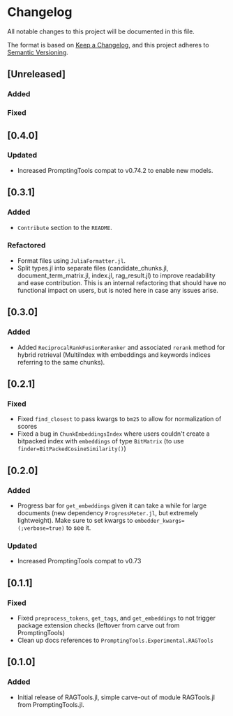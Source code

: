 # Changelog
All notable changes to this project will be documented in this file.

The format is based on [Keep a Changelog](https://keepachangelog.com/en/1.0.0/),
and this project adheres to [Semantic Versioning](https://semver.org/spec/v2.0.0.html).

## [Unreleased]

### Added

### Fixed

## [0.4.0]

### Updated
- Increased PromptingTools compat to v0.74.2 to enable new models.

## [0.3.1]

### Added
- `Contribute` section to the `README`.

### Refactored
- Format files using `JuliaFormatter.jl`.
- Split types.jl into separate files (candidate_chunks.jl, document_term_matrix.jl, index.jl, rag_result.jl) to improve readability and ease contribution. This is an internal refactoring that should have no functional impact on users, but is noted here in case any issues arise.


## [0.3.0]

### Added
- Added `ReciprocalRankFusionReranker` and associated `rerank` method for hybrid retrieval (MultiIndex with embeddings and keywords indices referring to the same chunks).

## [0.2.1]

### Fixed
- Fixed `find_closest` to pass kwargs to `bm25` to allow for normalization of scores
- Fixed a bug in `ChunkEmbeddingsIndex` where users couldn't create a bitpacked index with `embeddings` of type `BitMatrix` (to use `finder=BitPackedCosineSimilarity()`)

## [0.2.0]

### Added
- Progress bar for `get_embeddings` given it can take a while for large documents (new dependency `ProgressMeter.jl`, but extremely lightweight). Make sure to set kwargs to `embedder_kwargs=(;verbose=true)` to see it.

### Updated
- Increased PromptingTools compat to v0.73

## [0.1.1]

### Fixed
- Fixed `preprocess_tokens`, `get_tags`, and `get_embeddings` to not trigger package extension checks (leftover from carve out from PromptingTools)
- Clean up docs references to `PromptingTools.Experimental.RAGTools`

## [0.1.0]

### Added
- Initial release of RAGTools.jl, simple carve-out of module RAGTools.jl from PromptingTools.jl.

